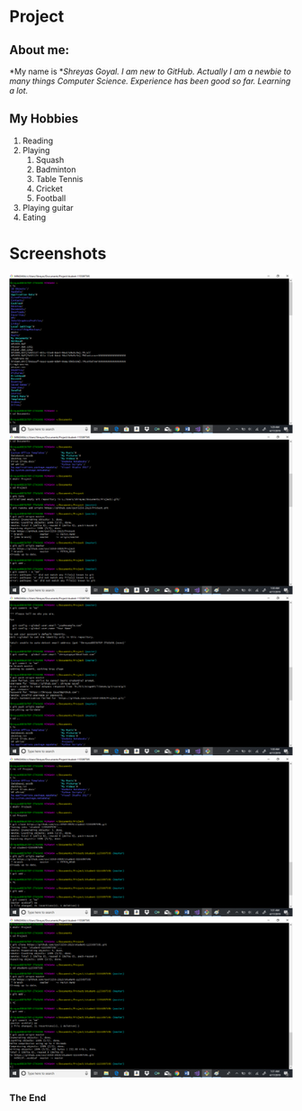 # Project

## About me:

*My name is **Shreyas Goyal.*
*I am new to GitHub. Actually I am a newbie to many things Computer Science.*
*Experience has been good so far. Learning a lot.*

## My Hobbies

1. Reading
1. Playing
   1. Squash
   1. Badminton
   1. Table Tennis
   1. Cricket
   1. Football
1. Playing guitar
1. Eating

# Screenshots

![1](./1.png)
![2](./2.png)
![3](./3.png)
![4](./4.png)
![5](./5.png)

### The End
